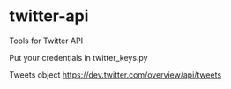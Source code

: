 # twitter-api
Tools for Twitter API

Put your credentials in twitter_keys.py

Tweets object
https://dev.twitter.com/overview/api/tweets
